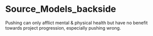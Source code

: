 # Source_Models_backside
Pushing can only afflict mental &amp; physical health but have no benefit towards project progression, especially pushing wrong.
